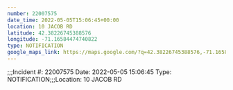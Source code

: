 ```yaml
---
number: 22007575
date_time: 2022-05-05T15:06:45+00:00
location: 10 JACOB RD
latitude: 42.38226745388576
longitude: -71.16584474740822
type: NOTIFICATION
google_maps_link: https://maps.google.com/?q=42.38226745388576,-71.16584474740822
---
```


;;;Incident #: 22007575   Date: 2022-05-05 15:06:45   Type: NOTIFICATION;;;Location: 10 JACOB RD
